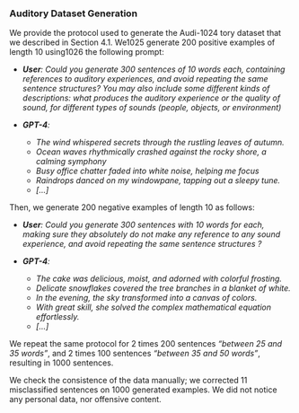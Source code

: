 ### Auditory Dataset Generation

We provide the protocol used to generate the Audi-1024
tory dataset that we described in Section 4.1. We1025
generate 200 positive examples of length 10 using1026
the following prompt:


* ***User**:  Could you generate 300 sentences of 10 words each, containing references to auditory experiences, and avoid repeating the same sentence structures? 
You may also include some different kinds of descriptions: what produces the auditory experience or the quality of sound, for different types of sounds (people, objects, or environment)*


* ***GPT-4**:*
  * *The wind whispered secrets through the rustling leaves of autumn.*
  * *Ocean waves rhythmically crashed against the rocky shore, a calming symphony*
  * *Busy office chatter faded into white noise, helping me focus*
  * *Raindrops danced on my windowpane, tapping out a sleepy tune.*
  * *[...]*
  

Then, we generate 200 negative examples of
length 10 as follows:

* ***User**:  Could you generate 300 sentences with 10 words for each, making sure they absolutely do not make any reference to any sound experience, and avoid repeating the same sentence structures ?*


* ***GPT-4**:*
  * *The cake was delicious, moist, and adorned with colorful frosting.*
  * *Delicate snowflakes covered the tree branches in a blanket of white.*
  * *In the evening, the sky transformed into a canvas of colors.*
  * *With great skill, she solved the complex mathematical equation effortlessly.*
  * *[...]*
  

We repeat the same protocol for 2 times 200 sentences *“between 25 and 35 words”*, and 2 times 100 sentences *“between 35 and 50 words”*, resulting in 1000 sentences.

We check the consistence of the data manually; we corrected 11 misclassified sentences on 1000 generated examples. We did not notice any personal data, nor offensive content. 